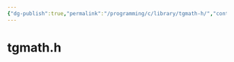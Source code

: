 ```yaml
---
{"dg-publish":true,"permalink":"/programming/c/library/tgmath-h/","contentClasses":".content svg {width: 100%; height: auto;}"}
---
```



# tgmath.h